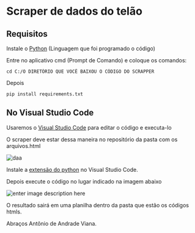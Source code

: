 # Scraper de dados do telão 


## Requisitos
 Instale o [Python](https://www.microsoft.com/store/productId/9NRWMJP3717K) (Linguagem que foi programado o código)

Entre no aplicativo cmd (Prompt de Comando) e coloque os comandos:

```console
cd C:/O DIRETÓRIO QUE VOCÊ BAIXOU O CÓDIGO DO SCRAPPER
```
Depois
```console
pip install requirements.txt
```
## No Visual Studio Code

Usaremos o [Visual Studio Code](https://code.visualstudio.com/) para editar o código e executa-lo 

O scraper deve estar dessa maneira no repositório da pasta com os arquivos.html

![daa](https://lh3.googleusercontent.com/pw/AIL4fc9C1Iq7kgBSFDAU4I1BLule4ePOGiDf1K24lf9SciXIZfOF2Kt-7frBLhFH7nUjh1sFJ2Sll3QespO00VjxycDOVWMQ_1Uy4RY0mYbtZ1Yet5alpU5tpGMmbEE37NxoURHSnOSanPF7vTVujzLhisi9=w139-h74-s-no?authuser=0)

Instale a [extensão do python](https://marketplace.visualstudio.com/items?itemName=ms-python.python) no Visual Studio Code.


Depois execute o código no lugar indicado na imagem abaixo 


![enter image description here](https://lh3.googleusercontent.com/pw/AIL4fc-JtSqHkQFKhVeAa53lZXf3OnrmU0bT8KEraBLDO6wDZPVX0SHQseYqzXosw32_7q1-R_iFnlOW9uV_9vFyxeeR1yk_ppnu_0HNtrl5gJpAKMGaQbrAmKvHc4sgys79ragHxzIDVCdmJ07yZDxwOpnIKR4521urz2_ov80HuyCP7SDLx5m506rwk--cV2yZy2lE7hGwRS84oGtsfgIvqNG2PuAu-HDzjRBABdLzem-1YuyVT-VB3DlcBDj0SP2FLa4rn2wpLxsINAHmFRbAzFW-b8RXzYrzN-bjy9pbiFMTsY-h3QDSp597QVC5hvnqCC4Fdf4E7Nu-aQT86vONBBNitbKNM0WnfF8BIQj0QPF-r4CHBgSEYeiKCEV5Sju904g018vEjdEs0-WWzHHNORnYmval0icd-GfKX07TasX3d9brIxAnG9urFtPjT9iWPUZN1-V0dqyv5CYfY9pkeJOpefyNv9rSCi51JtBLaUtHsWYi6Xljnys2nRvd2bCZfaQSl-_yiURvrSJSEby2Ik0kNO3HMcD-ETfc6PcggZq-8FYcdcwd7xNfTMvp87t7zMeKkFhsFjOcVLDlCmzKCyY2IdCFdAvFOzIn0YEcfSbe9lIs-S2H0VydLWKt5LHZuKo_yekItqCuDcI91Z88FDkQLkwlnYjaHfgT4-A_2FiUk2XWGrdzq3KFofRhlkZilHemkHeNY1-LqzHbw3tUfAk7O_A_NLR-qIgZNseh6naScAka9c9o1L5uDvwFRhz6cCJFkYE__eCM2vMep2RjhHGYzsZBQT7TbPgtPUviQiHzIpmv1yF7qBSMQMIzHT48scMezXt28RISZlRhCqvv-dQGHhgUQnXuYgrt1VodIwys5WrRkUxNWlFPxLrFAgbSaJeLZghVIFd1QZkikij7r_1eMPwMpgLGf9yLTVsniJcRkxa7nQAjR_ZIRtdYIA=w991-h210-no?authuser=0)


O resultado sairá em uma planilha dentro da pasta que estão os códigos htmls.


Abraços Antônio de Andrade Viana.